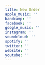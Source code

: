 ```yaml
---
title: New Order
apple_music: ''
bandcamp: ''
facebook: ''
google_music: ''
instagram: ''
soundcloud: ''
spotify: ''
twitter: ''
website: ''
youtube: ''
---
```

